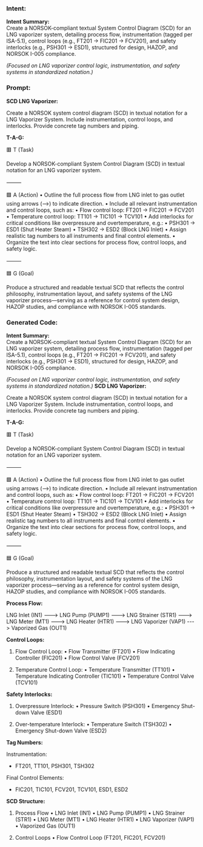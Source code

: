 ### Intent:
**Intent Summary:**  
Create a NORSOK-compliant textual System Control Diagram (SCD) for an LNG vaporizer system, detailing process flow, instrumentation (tagged per ISA-5.1), control loops (e.g., FT201 → FIC201 → FCV201), and safety interlocks (e.g., PSH301 → ESD1), structured for design, HAZOP, and NORSOK I-005 compliance.  

*(Focused on LNG vaporizer control logic, instrumentation, and safety systems in standardized notation.)*

### Prompt:
**SCD LNG Vaporizer:**

Create a NORSOK system control diagram (SCD) in textual notation for a LNG Vaporizer System. Include instrumentation, control loops, and interlocks. Provide concrete tag numbers and piping.


**T-A-G:**

🟥 T (Task)

Develop a NORSOK-compliant System Control Diagram (SCD) in textual notation for an LNG vaporizer system.

⸻

🟩 A (Action)
	•	Outline the full process flow from LNG inlet to gas outlet using arrows (-->) to indicate direction.
	•	Include all relevant instrumentation and control loops, such as:
	•	Flow control loop: FT201 → FIC201 → FCV201
	•	Temperature control loop: TT101 → TIC101 → TCV101
	•	Add interlocks for critical conditions like overpressure and overtemperature, e.g.:
	•	PSH301 → ESD1 (Shut Heater Steam)
	•	TSH302 → ESD2 (Block LNG Inlet)
	•	Assign realistic tag numbers to all instruments and final control elements.
	•	Organize the text into clear sections for process flow, control loops, and safety logic.

⸻

🟦 G (Goal)

Produce a structured and readable textual SCD that reflects the control philosophy, instrumentation layout, and safety systems of the LNG vaporizer process—serving as a reference for control system design, HAZOP studies, and compliance with NORSOK I-005 standards.

### Generated Code:
**Intent Summary:**  
Create a NORSOK-compliant textual System Control Diagram (SCD) for an LNG vaporizer system, detailing process flow, instrumentation (tagged per ISA-5.1), control loops (e.g., FT201 → FIC201 → FCV201), and safety interlocks (e.g., PSH301 → ESD1), structured for design, HAZOP, and NORSOK I-005 compliance.  

*(Focused on LNG vaporizer control logic, instrumentation, and safety systems in standardized notation.)*
**SCD LNG Vaporizer:**

Create a NORSOK system control diagram (SCD) in textual notation for a LNG Vaporizer System. Include instrumentation, control loops, and interlocks. Provide concrete tag numbers and piping.


**T-A-G:**

🟥 T (Task)

Develop a NORSOK-compliant System Control Diagram (SCD) in textual notation for an LNG vaporizer system.

⸻

🟩 A (Action)
	•	Outline the full process flow from LNG inlet to gas outlet using arrows (-->) to indicate direction.
	•	Include all relevant instrumentation and control loops, such as:
	•	Flow control loop: FT201 → FIC201 → FCV201
	•	Temperature control loop: TT101 → TIC101 → TCV101
	•	Add interlocks for critical conditions like overpressure and overtemperature, e.g.:
	•	PSH301 → ESD1 (Shut Heater Steam)
	•	TSH302 → ESD2 (Block LNG Inlet)
	•	Assign realistic tag numbers to all instruments and final control elements.
	•	Organize the text into clear sections for process flow, control loops, and safety logic.

⸻

🟦 G (Goal)

Produce a structured and readable textual SCD that reflects the control philosophy, instrumentation layout, and safety systems of the LNG vaporizer process—serving as a reference for control system design, HAZOP studies, and compliance with NORSOK I-005 standards.


**Process Flow:**

LNG Inlet (IN1) ---> LNG Pump (PUMP1) ---> LNG Strainer (STR1) ---> LNG Meter (MT1) ---> LNG Heater (HTR1) ---> LNG Vaporizer (VAP1) ---> Vaporized Gas (OUT1)


**Control Loops:**

1. Flow Control Loop:
	•	Flow Transmitter (FT201)
	•	Flow Indicating Controller (FIC201)
	•	Flow Control Valve (FCV201)

2. Temperature Control Loop:
	•	Temperature Transmitter (TT101)
	•	Temperature Indicating Controller (TIC101)
	•	Temperature Control Valve (TCV101)


**Safety Interlocks:**

1. Overpressure Interlock:
	•	Pressure Switch (PSH301)
	•	Emergency Shut-down Valve (ESD1)

2. Over-temperature Interlock:
	•	Temperature Switch (TSH302)
	•	Emergency Shut-down Valve (ESD2)


**Tag Numbers:**

Instrumentation:

- FT201, TT101, PSH301, TSH302

Final Control Elements:

- FIC201, TIC101, FCV201, TCV101, ESD1, ESD2


**SCD Structure:**

1. Process Flow
	•	LNG Inlet (IN1)
	•	LNG Pump (PUMP1)
	•	LNG Strainer (STR1)
	•	LNG Meter (MT1)
	•	LNG Heater (HTR1)
	•	LNG Vaporizer (VAP1)
	•	Vaporized Gas (OUT1)

2. Control Loops
	•	Flow Control Loop (FT201, FIC201, FCV201)
